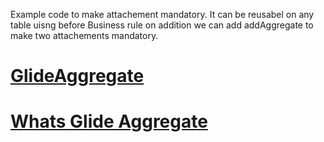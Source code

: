 Example code to make attachement mandatory.
It can be reusabel on any table uisng before Business rule on addition we can add addAggregate to make two attachements mandatory.
# [GlideAggregate](https://developer.servicenow.com/dev.do#!/reference/api/tokyo/server/no-namespace/c_GlideAggregateScopedAPI)
# [Whats Glide Aggregate ](https://developer.servicenow.com/blog.do?p=/post/glideaggregate/)
